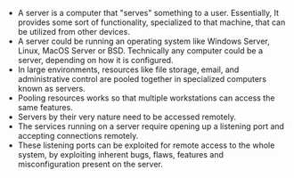 - A server is a computer that "serves" something to a user. Essentially, It provides some sort of functionality, specialized to that machine, that can be utilized from other devices.
- A server could be running an operating system like Windows Server, Linux, MacOS Server or BSD. Technically any computer could be a server, depending on how it is configured.
- In large environments, resources like file storage, email, and administrative control are pooled together in specialized computers known as servers.
- Pooling resources works so that multiple workstations can access the same features.
- Servers by their very nature need to be accessed remotely.
- The services running on a server require opening up a listening port and accepting connections remotely.
- These listening ports can be exploited for remote access to the whole system, by exploiting inherent bugs, flaws, features and misconfiguration present on the server.